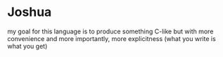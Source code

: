 # Joshua
my goal for this language is
to produce something C-like
but with more convenience
and more importantly, more explicitness
(what you write is what you get)
